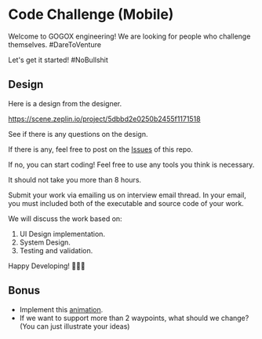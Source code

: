 # Code Challenge (Mobile)

Welcome to GOGOX engineering! We are looking for people who challenge themselves. #DareToVenture

Let's get it started! #NoBullshit

## Design

Here is a design from the designer.

https://scene.zeplin.io/project/5dbbd2e0250b2455f1171518

See if there is any questions on the design. 

If there is any, feel free to post on the [Issues](https://github.com/gogovan/mobile-code-challenge/issues) of this repo.

If no, you can start coding! Feel free to use any tools you think is necessary.

It should not take you more than 8 hours.

Submit your work via emailing us on interview email thread. In your email, you must included both of the executable and source code of your work.

We will discuss the work based on:  
1. UI Design implementation.
2. System Design.
3. Testing and validation.

Happy Developing! 💪🏾🤩

## Bonus

- Implement this [animation](https://github.com/gogovan/mobile-code-challenge/blob/master/animation.mp4?raw=true).
- If we want to support more than 2 waypoints, what should we change? (You can just illustrate your ideas)
